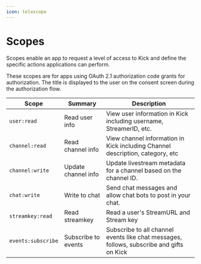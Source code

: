 ```yaml
---
icon: telescope
---
```


# Scopes

Scopes enable an app to request a level of access to Kick and define the specific actions applications can perform.

These scopes are for apps using OAuth 2.1 authorization code grants for authorization. The title is displayed to the user on the consent screen during the authorization flow.

| Scope | Summary | Description |
|-------|---------|-------------|
| `user:read` | Read user info | View user information in Kick including username, StreamerID, etc. |
| `channel:read` | Read channel info | View channel information in Kick including Channel description, category, etc |
| `channel:write` | Update channel info | Update livestream metadata for a channel based on the channel ID. |
| `chat:write` | Write to chat | Send chat messages and allow chat bots to post in your chat. |
| `streamkey:read` | Read streamkey | Read a user's StreamURL and Stream key |
| `events:subscribe` | Subscribe to events | Subscribe to all channel events like chat messages, follows, subscribe and gifts on Kick |
